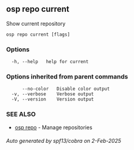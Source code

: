 ## osp repo current

Show current repository

```
osp repo current [flags]
```

### Options

```
  -h, --help   help for current
```

### Options inherited from parent commands

```
      --no-color   Disable color output
  -v, --verbose    Verbose output
  -V, --version    Version output
```

### SEE ALSO

* [osp repo](osp_repo.md)	 - Manage repositories

###### Auto generated by spf13/cobra on 2-Feb-2025
